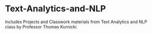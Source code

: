 # Text-Analytics-and-NLP

Includes Projects and Classwork materials from Text Analytics and NLP class by Professor Thomas Kurnicki.
